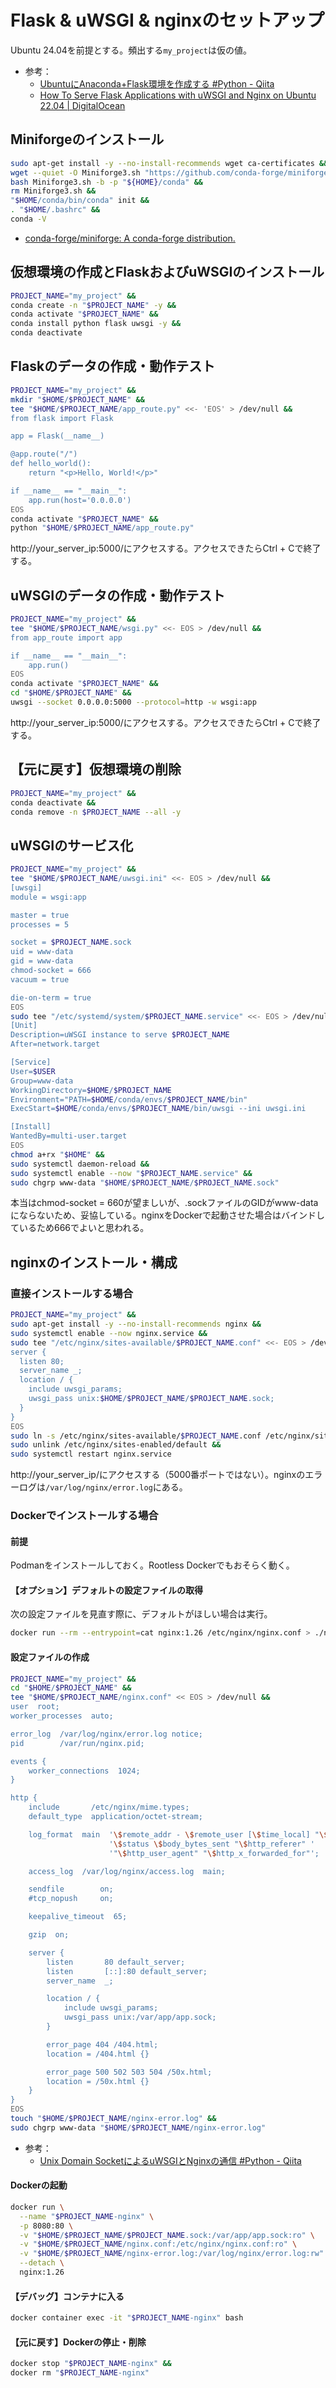 # Flask & uWSGI & nginxのセットアップ
Ubuntu 24.04を前提とする。頻出する`my_project`は仮の値。
- 参考：
  - [UbuntuにAnaconda+Flask環境を作成する #Python - Qiita](https://qiita.com/katsujitakeda/items/b8e0cdc04611e3645f76#nginx%E3%81%AE%E8%A8%AD%E5%AE%9A)
  - [How To Serve Flask Applications with uWSGI and Nginx on Ubuntu 22.04 | DigitalOcean](https://www.digitalocean.com/community/tutorials/how-to-serve-flask-applications-with-uwsgi-and-nginx-on-ubuntu-22-04#step-6-configuring-nginx-to-proxy-requests)

## Miniforgeのインストール
```bash
sudo apt-get install -y --no-install-recommends wget ca-certificates &&
wget --quiet -O Miniforge3.sh "https://github.com/conda-forge/miniforge/releases/latest/download/Miniforge3-$(uname)-$(uname -m).sh" &&
bash Miniforge3.sh -b -p "${HOME}/conda" &&
rm Miniforge3.sh &&
"$HOME/conda/bin/conda" init &&
. "$HOME/.bashrc" &&
conda -V
```
- [conda-forge/miniforge: A conda-forge distribution.](https://github.com/conda-forge/miniforge)

## 仮想環境の作成とFlaskおよびuWSGIのインストール
```bash
PROJECT_NAME="my_project" &&
conda create -n "$PROJECT_NAME" -y &&
conda activate "$PROJECT_NAME" &&
conda install python flask uwsgi -y &&
conda deactivate
```

## Flaskのデータの作成・動作テスト
```bash
PROJECT_NAME="my_project" &&
mkdir "$HOME/$PROJECT_NAME" &&
tee "$HOME/$PROJECT_NAME/app_route.py" <<- 'EOS' > /dev/null &&
from flask import Flask

app = Flask(__name__)

@app.route("/")
def hello_world():
    return "<p>Hello, World!</p>"

if __name__ == "__main__":
    app.run(host='0.0.0.0')
EOS
conda activate "$PROJECT_NAME" &&
python "$HOME/$PROJECT_NAME/app_route.py"
```

http://your_server_ip:5000/にアクセスする。アクセスできたらCtrl + Cで終了する。

## uWSGIのデータの作成・動作テスト
```bash
PROJECT_NAME="my_project" &&
tee "$HOME/$PROJECT_NAME/wsgi.py" <<- EOS > /dev/null &&
from app_route import app

if __name__ == "__main__":
    app.run()
EOS
conda activate "$PROJECT_NAME" &&
cd "$HOME/$PROJECT_NAME" &&
uwsgi --socket 0.0.0.0:5000 --protocol=http -w wsgi:app
```
http://your_server_ip:5000/にアクセスする。アクセスできたらCtrl + Cで終了する。

## 【元に戻す】仮想環境の削除
```bash
PROJECT_NAME="my_project" &&
conda deactivate &&
conda remove -n $PROJECT_NAME --all -y
```

## uWSGIのサービス化
```bash
PROJECT_NAME="my_project" &&
tee "$HOME/$PROJECT_NAME/uwsgi.ini" <<- EOS > /dev/null &&
[uwsgi]
module = wsgi:app

master = true
processes = 5

socket = $PROJECT_NAME.sock
uid = www-data
gid = www-data
chmod-socket = 666
vacuum = true

die-on-term = true
EOS
sudo tee "/etc/systemd/system/$PROJECT_NAME.service" <<- EOS > /dev/null &&
[Unit]
Description=uWSGI instance to serve $PROJECT_NAME
After=network.target

[Service]
User=$USER
Group=www-data
WorkingDirectory=$HOME/$PROJECT_NAME
Environment="PATH=$HOME/conda/envs/$PROJECT_NAME/bin"
ExecStart=$HOME/conda/envs/$PROJECT_NAME/bin/uwsgi --ini uwsgi.ini

[Install]
WantedBy=multi-user.target
EOS
chmod a+rx "$HOME" &&
sudo systemctl daemon-reload &&
sudo systemctl enable --now "$PROJECT_NAME.service" &&
sudo chgrp www-data "$HOME/$PROJECT_NAME/$PROJECT_NAME.sock"
```
本当はchmod-socket = 660が望ましいが、.sockファイルのGIDがwww-dataにならないため、妥協している。nginxをDockerで起動させた場合はバインドしているため666でよいと思われる。

## nginxのインストール・構成
### 直接インストールする場合
```bash
PROJECT_NAME="my_project" &&
sudo apt-get install -y --no-install-recommends nginx &&
sudo systemctl enable --now nginx.service &&
sudo tee "/etc/nginx/sites-available/$PROJECT_NAME.conf" <<- EOS > /dev/null &&
server {
  listen 80;
  server_name _;
  location / {
    include uwsgi_params;
    uwsgi_pass unix:$HOME/$PROJECT_NAME/$PROJECT_NAME.sock;
  }
}
EOS
sudo ln -s /etc/nginx/sites-available/$PROJECT_NAME.conf /etc/nginx/sites-enabled/$PROJECT_NAME.conf &&
sudo unlink /etc/nginx/sites-enabled/default &&
sudo systemctl restart nginx.service
```
http://your_server_ip/にアクセスする（5000番ポートではない）。nginxのエラーログは`/var/log/nginx/error.log`にある。

### Dockerでインストールする場合
#### 前提
Podmanをインストールしておく。Rootless Dockerでもおそらく動く。

#### 【オプション】デフォルトの設定ファイルの取得
次の設定ファイルを見直す際に、デフォルトがほしい場合は実行。
```bash
docker run --rm --entrypoint=cat nginx:1.26 /etc/nginx/nginx.conf > ./nginx.conf
```

#### 設定ファイルの作成
```bash
PROJECT_NAME="my_project" &&
cd "$HOME/$PROJECT_NAME" &&
tee "$HOME/$PROJECT_NAME/nginx.conf" << EOS > /dev/null &&
user  root;
worker_processes  auto;

error_log  /var/log/nginx/error.log notice;
pid        /var/run/nginx.pid;

events {
    worker_connections  1024;
}

http {
    include       /etc/nginx/mime.types;
    default_type  application/octet-stream;

    log_format  main  '\$remote_addr - \$remote_user [\$time_local] "\$request" '
                      '\$status \$body_bytes_sent "\$http_referer" '
                      '"\$http_user_agent" "\$http_x_forwarded_for"';

    access_log  /var/log/nginx/access.log  main;

    sendfile        on;
    #tcp_nopush     on;

    keepalive_timeout  65;

    gzip  on;

    server {
        listen       80 default_server;
        listen       [::]:80 default_server;
        server_name  _;

        location / {
            include uwsgi_params;
            uwsgi_pass unix:/var/app/app.sock;
        }

        error_page 404 /404.html;
        location = /404.html {}

        error_page 500 502 503 504 /50x.html;
        location = /50x.html {}
    }
}
EOS
touch "$HOME/$PROJECT_NAME/nginx-error.log" &&
sudo chgrp www-data "$HOME/$PROJECT_NAME/nginx-error.log"
```
- 参考：
  - [Unix Domain SocketによるuWSGIとNginxの通信 #Python - Qiita](https://qiita.com/wf-yamaday/items/735be1da1022e096d6c6)

#### Dockerの起動
```bash
docker run \
  --name "$PROJECT_NAME-nginx" \
  -p 8080:80 \
  -v "$HOME/$PROJECT_NAME/$PROJECT_NAME.sock:/var/app/app.sock:ro" \
  -v "$HOME/$PROJECT_NAME/nginx.conf:/etc/nginx/nginx.conf:ro" \
  -v "$HOME/$PROJECT_NAME/nginx-error.log:/var/log/nginx/error.log:rw" \
  --detach \
  nginx:1.26
```

#### 【デバッグ】コンテナに入る
```bash
docker container exec -it "$PROJECT_NAME-nginx" bash
```

#### 【元に戻す】Dockerの停止・削除
```bash
docker stop "$PROJECT_NAME-nginx" &&
docker rm "$PROJECT_NAME-nginx"
```